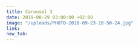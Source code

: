 ```yaml
---
title: Carousel 3
date: 2019-08-29 03:00:00 +02:00
image: "/uploads/PHOTO-2018-09-23-10-50-24.jpg"
link: 
new_tab: 
---
```


